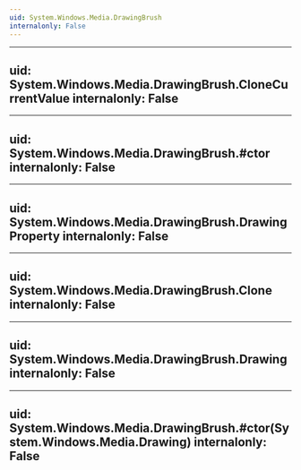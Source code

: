 ```yaml
---
uid: System.Windows.Media.DrawingBrush
internalonly: False
---
```


---
uid: System.Windows.Media.DrawingBrush.CloneCurrentValue
internalonly: False
---

---
uid: System.Windows.Media.DrawingBrush.#ctor
internalonly: False
---

---
uid: System.Windows.Media.DrawingBrush.DrawingProperty
internalonly: False
---

---
uid: System.Windows.Media.DrawingBrush.Clone
internalonly: False
---

---
uid: System.Windows.Media.DrawingBrush.Drawing
internalonly: False
---

---
uid: System.Windows.Media.DrawingBrush.#ctor(System.Windows.Media.Drawing)
internalonly: False
---
